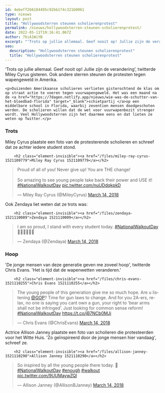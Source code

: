 ```yaml
---
id: 4ebeff266184495c92bb1f4c321b0061
type: nieuws
layout: post
title: "Hollywoodsterren steunen scholierenprotest"
permalink: /nieuws/hollywoodsterren-steunen-scholierenprotest/
date: 2022-05-11T19:16:41.067Z
author: 7biA1WiYB
excerpt: "‘Trots op jullie allemaal. Geef nooit op! Jullie zijn de verandering’, twitterde Miley Cyrus gisteren. Ook andere sterren steunen de protesten tegen wapengeweld in Amerika.   "
seo:
  description: "Hollywoodsterren steunen scholierenprotest"
  title: "Hollywoodsterren steunen scholierenprotest"
---
```

‘Trots op jullie allemaal. Geef nooit op! Jullie zijn de verandering’, twitterde Miley Cyrus gisteren. Ook andere sterren steunen de protesten tegen wapengeweld in Amerika.   

    <p>Duizenden Amerikaanse scholieren verlieten gisterochtend de klas om op straat actie te voeren tegen vuurwapengeweld. Het was een maand na de <a href="https://7dagen.netlify.app/nieuws/wie-was-de-schutter-van-het-bloedbad-florida" target="_blank">schietpartij </a>op een middelbare school in Florida, waarbij zeventien mensen doodgeschoten werden. De scholieren willen dat de wet voor vuurwapenbezit strenger wordt. Veel Hollywoodsterren zijn het daarmee eens en dat lieten ze weten op Twitter.</p>
<h3>Trots</h3>
<p>Miley Cyrus plaatste een foto van de protesterende scholieren en schreef dat ze achter iedere student stond.</p>
<p><div class="media media-element-container media-default"><div id="file-532696" class="file file-document file-text-oembed">

        <h2 class="element-invisible"><a href="/files/miley-ray-cyrus-1521109779">Miley Ray Cyrus 1521109779</a></h2>
    
  
  <div class="content">
    
<blockquote class="twitter-tweet" data-width="550"><p lang="en" dir="ltr">Proud of all of you! Never give up! You are THE change!                               <br><br>So amazing to see young people take back their power and USE it! <a href="https://twitter.com/hashtag/NationalWalkoutDay?src=hash&amp;ref_src=twsrc%5Etfw">#NationalWalkoutDay</a> <a href="https://t.co/nuUDdqkpkD">pic.twitter.com/nuUDdqkpkD</a></p>&mdash; Miley Ray Cyrus (@MileyCyrus) <a href="https://twitter.com/MileyCyrus/status/973958231021174784?ref_src=twsrc%5Etfw">March 14, 2018</a></blockquote>
<script async="" src="https://platform.twitter.com/widgets.js" charset="utf-8"></script>
  </div>

  
</div>
</div>
<p>Ook Zendaya liet weten dat ze trots was:</p>
<p><div class="media media-element-container media-default"><div id="file-532697" class="file file-document file-text-oembed">

        <h2 class="element-invisible"><a href="/files/zendaya-1521110009">Zendaya 1521110009</a></h2>
    
  
  <div class="content">
    
<blockquote class="twitter-tweet" data-width="550"><p lang="en" dir="ltr">I am so proud, I stand with every student today. <a href="https://twitter.com/hashtag/NationalWalkoutDay?src=hash&amp;ref_src=twsrc%5Etfw">#NationalWalkoutDay</a> ✊🏽✊🏽✊🏽</p>&mdash; Zendaya (@Zendaya) <a href="https://twitter.com/Zendaya/status/973973053414748167?ref_src=twsrc%5Etfw">March 14, 2018</a></blockquote>
<script async="" src="https://platform.twitter.com/widgets.js" charset="utf-8"></script>
  </div>

  
</div>
</div>
<h3>Hoop</h3>
<p>'De jonge mensen van deze generatie geven me zoveel hoop', twitterde Chris Evans. 'Het is tijd dat de wapenwetten veranderen.'</p>
<p><div class="media media-element-container media-default"><div id="file-532698" class="file file-document file-text-oembed">

        <h2 class="element-invisible"><a href="/files/chris-evans-1521110255">Chris Evans 1521110255</a></h2>
    
  
  <div class="content">
    
<blockquote class="twitter-tweet" data-width="550"><p lang="en" dir="ltr">The young people of this generation give me so much hope. Are u listening <a href="https://twitter.com/GOP?ref_src=twsrc%5Etfw">@GOP</a>? Time for gun laws to change. And for you 2A-ers, relax, no one is saying you cant own a gun, your right to ‘bear arms shall not be infringed’. Just looking for common sense reform! <a href="https://twitter.com/hashtag/NationalWalkoutDay?src=hash&amp;ref_src=twsrc%5Etfw">#NationalWalkoutDay</a> <a href="https://t.co/jB7NCb0MJj">https://t.co/jB7NCb0MJj</a></p>&mdash; Chris Evans (@ChrisEvans) <a href="https://twitter.com/ChrisEvans/status/973944438643937280?ref_src=twsrc%5Etfw">March 14, 2018</a></blockquote>
<script async="" src="https://platform.twitter.com/widgets.js" charset="utf-8"></script>
  </div>

  
</div>
</div>
<p>Actrice Allison Janney plaatste een foto van scholieren die protesteerden voor het Witte Huis. 'Zo geïnspireerd door de jonge mensen hier vandaag', schreef ze.</p>
<p><div class="media media-element-container media-default"><div id="file-532699" class="file file-document file-text-oembed">

        <h2 class="element-invisible"><a href="/files/allison-janney-1521110290">Allison Janney 1521110290</a></h2>
    
  
  <div class="content">
    
<blockquote class="twitter-tweet" data-width="550"><p lang="en" dir="ltr">So inspired by all the young people there today. 🧡 <a href="https://twitter.com/hashtag/NationalWalkoutDay?src=hash&amp;ref_src=twsrc%5Etfw">#NationalWalkoutDay</a> <a href="https://twitter.com/hashtag/enough?src=hash&amp;ref_src=twsrc%5Etfw">#enough</a> <a href="https://twitter.com/hashtag/walkout?src=hash&amp;ref_src=twsrc%5Etfw">#walkout</a> <a href="https://t.co/9UUMaywZQl">pic.twitter.com/9UUMaywZQl</a></p>&mdash; Allison Janney (@AllisonBJanney) <a href="https://twitter.com/AllisonBJanney/status/973971268704841736?ref_src=twsrc%5Etfw">March 14, 2018</a></blockquote>
<script async="" src="https://platform.twitter.com/widgets.js" charset="utf-8"></script>
  </div>

  
</div>
</div>  
